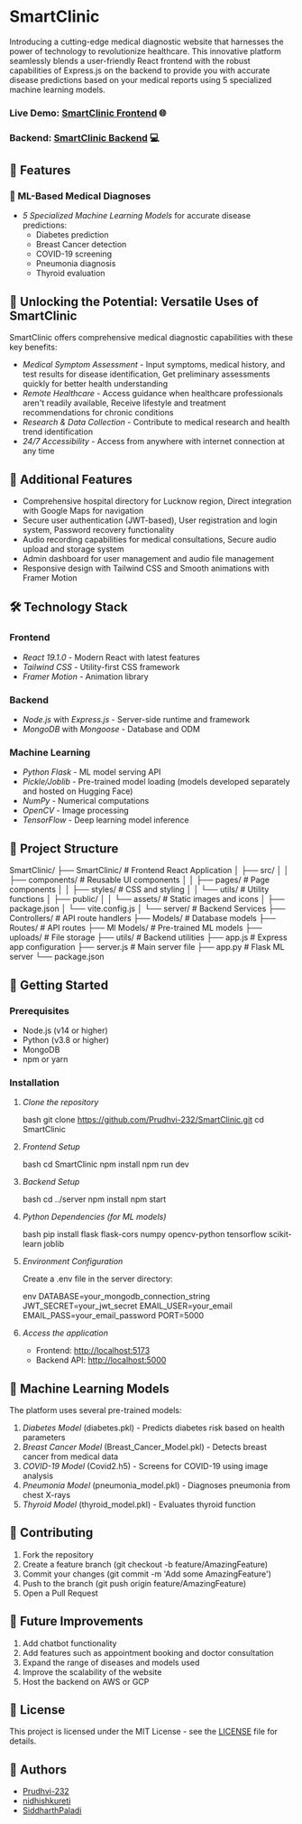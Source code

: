 # SmartClinic

Introducing a cutting-edge medical diagnostic website that harnesses the power of technology to revolutionize healthcare. This innovative platform seamlessly blends a user-friendly React frontend with the robust capabilities of Express.js on the backend to provide you with accurate disease predictions based on your medical reports using 5 specialized machine learning models.

### Live Demo: [SmartClinic Frontend](https://smartclinic.vercel.app/) 🌐
### Backend: [SmartClinic Backend](https://smartclinic-kd8h.onrender.com) 💻

## 🌟 Features

### 🤖 ML-Based Medical Diagnoses

-   *5 Specialized Machine Learning Models* for accurate disease predictions:
    -   Diabetes prediction
    -   Breast Cancer detection
    -   COVID-19 screening
    -   Pneumonia diagnosis
    -   Thyroid evaluation

## 🚀 Unlocking the Potential: Versatile Uses of SmartClinic

SmartClinic offers comprehensive medical diagnostic capabilities with these key benefits:

-   *Medical Symptom Assessment* - Input symptoms, medical history, and test results for disease identification, Get preliminary assessments quickly for better health understanding
-   *Remote Healthcare* - Access guidance when healthcare professionals aren't readily available, Receive lifestyle and treatment recommendations for chronic conditions
-   *Research & Data Collection* - Contribute to medical research and health trend identification
-   *24/7 Accessibility* - Access from anywhere with internet connection at any time

## 🌟 Additional Features

-   Comprehensive hospital directory for Lucknow region, Direct integration with Google Maps for navigation
-   Secure user authentication (JWT-based), User registration and login system, Password recovery functionality
-   Audio recording capabilities for medical consultations, Secure audio upload and storage system
-   Admin dashboard for user management and audio file management
-   Responsive design with Tailwind CSS and Smooth animations with Framer Motion

## 🛠 Technology Stack

### Frontend

-   *React 19.1.0* - Modern React with latest features
-   *Tailwind CSS* - Utility-first CSS framework
-   *Framer Motion* - Animation library

### Backend

-   *Node.js* with *Express.js* - Server-side runtime and framework
-   *MongoDB* with *Mongoose* - Database and ODM

### Machine Learning

-   *Python Flask* - ML model serving API
-   *Pickle/Joblib* - Pre-trained model loading (models developed separately and hosted on Hugging Face)
-   *NumPy* - Numerical computations
-   *OpenCV* - Image processing
-   *TensorFlow* - Deep learning model inference

## 📁 Project Structure


SmartClinic/
├── SmartClinic/                 # Frontend React Application
│   ├── src/
│   │   ├── components/          # Reusable UI components
│   │   ├── pages/              # Page components
│   │   ├── styles/             # CSS and styling
│   │   └── utils/              # Utility functions
│   ├── public/
│   │   └── assets/             # Static images and icons
│   ├── package.json
│   └── vite.config.js
│
└── server/                      # Backend Services
    ├── Controllers/             # API route handlers
    ├── Models/                  # Database models
    ├── Routes/                  # API routes
    ├── Ml Models/              # Pre-trained ML models
    ├── uploads/                # File storage
    ├── utils/                  # Backend utilities
    ├── app.js                  # Express app configuration
    ├── server.js               # Main server file
    ├── app.py                  # Flask ML server
    └── package.json


## 🚀 Getting Started

### Prerequisites

-   Node.js (v14 or higher)
-   Python (v3.8 or higher)
-   MongoDB
-   npm or yarn

### Installation

1. *Clone the repository*

    bash
    git clone https://github.com/Prudhvi-232/SmartClinic.git
    cd SmartClinic
    

2. *Frontend Setup*

    bash
    cd SmartClinic
    npm install
    npm run dev
    

3. *Backend Setup*

    bash
    cd ../server
    npm install
    npm start
    

4. *Python Dependencies (for ML models)*

    bash
    pip install flask flask-cors numpy opencv-python tensorflow scikit-learn joblib
    

5. *Environment Configuration*

    Create a .env file in the server directory:

    env
    DATABASE=your_mongodb_connection_string
    JWT_SECRET=your_jwt_secret
    EMAIL_USER=your_email
    EMAIL_PASS=your_email_password
    PORT=5000
    

6. *Access the application*
    - Frontend: <http://localhost:5173>
    - Backend API: <http://localhost:5000>

## 🤖 Machine Learning Models

The platform uses several pre-trained models:

1. *Diabetes Model* (diabetes.pkl) - Predicts diabetes risk based on health parameters
2. *Breast Cancer Model* (Breast_Cancer_Model.pkl) - Detects breast cancer from medical data
3. *COVID-19 Model* (Covid2.h5) - Screens for COVID-19 using image analysis
4. *Pneumonia Model* (pneumonia_model.pkl) - Diagnoses pneumonia from chest X-rays
5. *Thyroid Model* (thyroid_model.pkl) - Evaluates thyroid function

## 🤝 Contributing

1. Fork the repository
2. Create a feature branch (git checkout -b feature/AmazingFeature)
3. Commit your changes (git commit -m 'Add some AmazingFeature')
4. Push to the branch (git push origin feature/AmazingFeature)
5. Open a Pull Request

## 🚀 Future Improvements

1. Add chatbot functionality
2. Add features such as appointment booking and doctor consultation
3. Expand the range of diseases and models used
4. Improve the scalability of the website
5. Host the backend on AWS or GCP


## 📄 License
This project is licensed under the MIT License - see the [LICENSE](LICENSE) file for details.

## 👥 Authors

-  [Prudhvi-232](https://github.com/Prudhvi-232)
-   [nidhishkureti](https://github.com/nidhishkureti)
-  [SiddharthPaladi](https://github.com/SiddharthPaladi)
